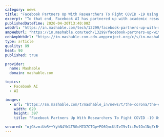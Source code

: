 ```yaml
---
category: news
title: "Facebook Partners Up With Researchers To Fight COVID -19 Using AI"
excerpt: "To that end, Facebook AI has partnered up with academic researchers and other experts on a slew of ... Facebook has also partnered up with the Mila research institute in Montreal to share predictive, causal, and decision algorithms to effectively analyze clinical data. Facebook says it’s important for public health experts to understand ..."
publishedDateTime: 2020-04-20T13:40:00Z
webUrl: "https://in.mashable.com/tech/13299/facebook-partners-up-with-researchers-to-fight-covid-19-using-ai"
ampWebUrl: "https://in.mashable.com/tech/13299/facebook-partners-up-with-researchers-to-fight-covid-19-using-ai?amp=1"
cdnAmpWebUrl: "https://in-mashable-com.cdn.ampproject.org/c/s/in.mashable.com/tech/13299/facebook-partners-up-with-researchers-to-fight-covid-19-using-ai?amp=1"
type: article
quality: 89
heat: 90
published: true

provider:
  name: Mashable
  domain: mashable.com

topics:
  - Facebook AI
  - AI

images:
  - url: "https://sm.mashable.com/t/mashable_in/news/t/the-corona/the-coronavirus-is-proving-to-be-big-business-for-facebook-n_n947.620.jpg"
    width: 620
    height: 397
    title: "Facebook Partners Up With Researchers To Fight COVID -19 Using AI"

secured: "ojGkzmiUwR++YyhN4YW4T5GoMZO7CTGp+PO6QncUUIvI5vIiiMw1On1NqZrB+pTgvoTNOwf6GGB5+8gZ/NwsB7kbZM1S1G7uABEeVMpudS/1IbGDxcg59pqwp7fehDNrkfGnYw0E9cO//27VJKxLDJLxyNVry9GpEWy1jrT38AMmkEsxON/+RaeXQYExWvqtgtt9XK0ItA2dZVyE0QhKL0j4hbAFFG/6WZuZhsu/YIDL4y9SLdNjNyKSKXLjCqBW6jLF+KDdi3wdOMVbE0cP5kY5us3KUkm8+1dbD1mfu5eCiJFUjOryprHz5BEiSc+mDs7ulsHDncCifwzpaGoSGIDHF0eqg4+PjXrBaml0Vgwp2q11+zl65P5c3MimCRUCJ0bK8G/+lolvslOwLHPz/7umyIdi/c/2fh0izJ0hTVTr3WJLjw97bMAb+/YSPEQ5lnj6eBnJTqE2xZLbC074MHaHSxG9TnFk7MsnGHArtlg=;H+7JlMKbf55pCjz/ciOWgA=="
---
```


